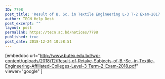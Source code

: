 ```yaml
---
ID: 7798
post_title: 'Result of B. Sc. in Textile Engineering L-3 T-2 Exam-2017 &#8211; Retake'
author: TECN Help Desk
post_excerpt: ""
layout: post
permalink: https://tecn.ac.bd/notices/7798
published: true
post_date: 2018-12-24 10:58:51
---
```

[embeddoc url="http://www.butex.edu.bd/wp-content/uploads/2018/12/Result-of-Retake-Subjects-of-B.-Sc.-in-Textile-Engineering-Affiliated-Colleges-Level-3-Term-2-Exam-2018.pdf" viewer="google" ]
